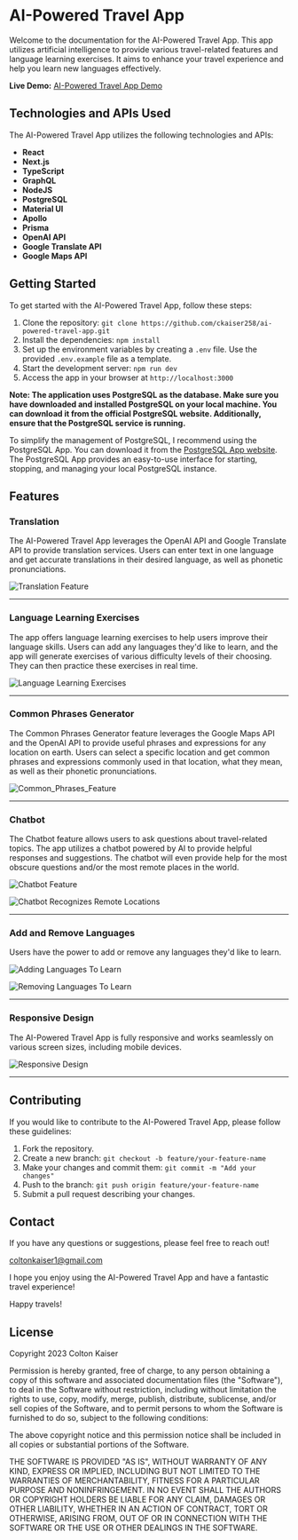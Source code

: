 # AI-Powered Travel App

Welcome to the documentation for the AI-Powered Travel App. This app utilizes artificial intelligence to provide various travel-related features and language learning exercises. It aims to enhance your travel experience and help you learn new languages effectively.

**Live Demo:** [AI-Powered Travel App Demo](https://aitravelapp.vercel.app/)

## Technologies and APIs Used

The AI-Powered Travel App utilizes the following technologies and APIs:

- **React**
- **Next.js**
- **TypeScript**
- **GraphQL**
- **NodeJS**
- **PostgreSQL**
- **Material UI**
- **Apollo**
- **Prisma**
- **OpenAI API**
- **Google Translate API**
- **Google Maps API**

## Getting Started

To get started with the AI-Powered Travel App, follow these steps:

1. Clone the repository: `git clone https://github.com/ckaiser258/ai-powered-travel-app.git`
2. Install the dependencies: `npm install`
3. Set up the environment variables by creating a `.env` file. Use the provided `.env.example` file as a template.
4. Start the development server: `npm run dev`
5. Access the app in your browser at `http://localhost:3000`

**Note: The application uses PostgreSQL as the database. Make sure you have downloaded and installed PostgreSQL on your local machine. You can download it from the official PostgreSQL website. Additionally, ensure that the PostgreSQL service is running.**

To simplify the management of PostgreSQL, I recommend using the PostgreSQL App. You can download it from the [PostgreSQL App website](https://postgresapp.com). The PostgreSQL App provides an easy-to-use interface for starting, stopping, and managing your local PostgreSQL instance.

## Features

### Translation

The AI-Powered Travel App leverages the OpenAI API and Google Translate API to provide translation services. Users can enter text in one language and get accurate translations in their desired language, as well as phonetic pronunciations.

![Translation Feature](https://github.com/ckaiser258/ai-powered-travel-app/assets/62724182/a2608faf-c53a-4989-874a-acfdd5df11ec)

---

### Language Learning Exercises

The app offers language learning exercises to help users improve their language skills. Users can add any languages they'd like to learn, and the app will generate exercises of various difficulty levels of their choosing. They can then practice these exercises in real time.

![Language Learning Exercises](https://github.com/ckaiser258/ai-powered-travel-app/assets/62724182/74393a97-ea82-4b2a-8c61-7a6d848d5e3b)

---

### Common Phrases Generator

The Common Phrases Generator feature leverages the Google Maps API and the OpenAI API to provide useful phrases and expressions for any location on earth. Users can select a specific location and get common phrases and expressions commonly used in that location, what they mean, as well as their phonetic pronunciations.

![Common_Phrases_Feature](https://github.com/ckaiser258/ai-powered-travel-app/assets/62724182/1b34b3e3-722e-465a-ad62-06dee18d4ec1)

---

### Chatbot

The Chatbot feature allows users to ask questions about travel-related topics. The app utilizes a chatbot powered by AI to provide helpful responses and suggestions. The chatbot will even provide help for the most obscure questions and/or the most remote places in the world.

![Chatbot Feature](https://github.com/ckaiser258/ai-powered-travel-app/assets/62724182/3c017471-6030-4e6a-a8bd-21a79e9dadf7)

![Chatbot Recognizes Remote Locations](https://github.com/ckaiser258/ai-powered-travel-app/assets/62724182/f62d45ad-9de8-468a-9ebf-e5ecdcbf3441)

---

### Add and Remove Languages

Users have the power to add or remove any languages they'd like to learn.

![Adding Languages To Learn](https://github.com/ckaiser258/ai-powered-travel-app/assets/62724182/ffefb307-03ae-409f-8036-ea8f1274625a)

![Removing Languages To Learn](https://github.com/ckaiser258/ai-powered-travel-app/assets/62724182/b9a7fe39-5bf7-45bd-aec3-58d09fd9da24)

---

### Responsive Design

The AI-Powered Travel App is fully responsive and works seamlessly on various screen sizes, including mobile devices.

![Responsive Design](https://github.com/ckaiser258/ai-powered-travel-app/assets/62724182/cbf07b9a-6ac3-4ab1-bbf0-a5895c662c65)

---

## Contributing

If you would like to contribute to the AI-Powered Travel App, please follow these guidelines:

1. Fork the repository.
2. Create a new branch: `git checkout -b feature/your-feature-name`
3. Make your changes and commit them: `git commit -m "Add your changes"`
4. Push to the branch: `git push origin feature/your-feature-name`
5. Submit a pull request describing your changes.

## Contact

If you have any questions or suggestions, please feel free to reach out!

coltonkaiser1@gmail.com

I hope you enjoy using the AI-Powered Travel App and have a fantastic travel experience!

Happy travels!

## License

Copyright 2023 Colton Kaiser

Permission is hereby granted, free of charge, to any person obtaining a copy of this software and associated documentation files (the "Software"), to deal in the Software without restriction, including without limitation the rights to use, copy, modify, merge, publish, distribute, sublicense, and/or sell copies of the Software, and to permit persons to whom the Software is furnished to do so, subject to the following conditions:

The above copyright notice and this permission notice shall be included in all copies or substantial portions of the Software.

THE SOFTWARE IS PROVIDED "AS IS", WITHOUT WARRANTY OF ANY KIND, EXPRESS OR IMPLIED, INCLUDING BUT NOT LIMITED TO THE WARRANTIES OF MERCHANTABILITY, FITNESS FOR A PARTICULAR PURPOSE AND NONINFRINGEMENT. IN NO EVENT SHALL THE AUTHORS OR COPYRIGHT HOLDERS BE LIABLE FOR ANY CLAIM, DAMAGES OR OTHER LIABILITY, WHETHER IN AN ACTION OF CONTRACT, TORT OR OTHERWISE, ARISING FROM, OUT OF OR IN CONNECTION WITH THE SOFTWARE OR THE USE OR OTHER DEALINGS IN THE SOFTWARE.
